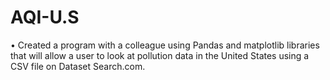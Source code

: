# AQI-U.S
•	Created a program with a colleague using Pandas and matplotlib libraries that will allow a user to look at pollution data in the United States using a CSV file on Dataset Search.com.

